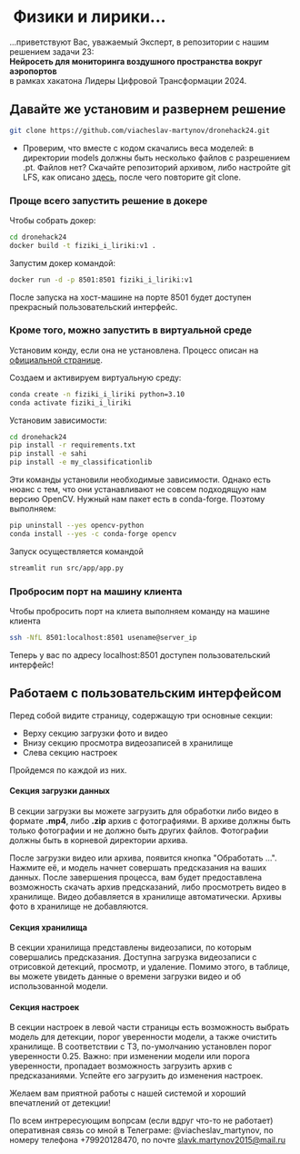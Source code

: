  #  Физики и лирики...

...приветствуют Вас, уважаемый Эксперт, в репозитории с нашим решением задачи 23:   
**Нейросеть для мониторинга воздушного пространства вокруг аэропортов**  
в рамках хакатона Лидеры Цифровой Трансформации 2024.

## Давайте же установим и развернем решение

```bash
git clone https://github.com/viacheslav-martynov/dronehack24.git
```

* Проверим, что вместе с кодом скачались веса моделей: в директории models должны быть несколько файлов с разрешением .pt. Файлов нет? Скачайте репозиторий архивом, либо настройте git LFS, как описано [здесь](https://git-lfs.com), после чего повторите git clone.


### Проще всего запустить решение в докере

Чтобы собрать докер:

```bash
cd dronehack24
docker build -t fiziki_i_liriki:v1 . 
```

Запустим докер командой:

```bash
docker run -d -p 8501:8501 fiziki_i_liriki:v1
```

После запуска на хост-машине на порте 8501 будет доступен прекрасный пользовательский интерфейс.


### Кроме того, можно запустить в виртуальной среде

Установим конду, если она не установлена. Процесс описан на [официальной странице](https://docs.conda.io/projects/conda/en/latest/user-guide/install/linux.html).  

Создаем и активируем виртуальную среду:

```bash
conda create -n fiziki_i_liriki python=3.10
conda activate fiziki_i_liriki
```

Установим зависимости:

```bash
cd dronehack24
pip install -r requirements.txt
pip install -e sahi
pip install -e my_classificationlib
```

Эти команды установили необходимые зависимости. Однако есть нюанс с тем, что они устанавливают не совсем подходящую нам версию OpenCV. Нужный нам пакет есть в conda-forge. Поэтому выполняем:

```bash
pip uninstall --yes opencv-python
conda install --yes -c conda-forge opencv
```

Запуск осуществляется командой
```bash
streamlit run src/app/app.py
```

### Пробросим порт на машину клиента

Чтобы пробросить порт на клиета выполняем команду на машине клиента
```bash
ssh -NfL 8501:localhost:8501 usename@server_ip
```

Теперь у вас по адресу localhost:8501 доступен пользовательский интерфейс!

## Работаем с пользовательским интерфейсом

Перед собой видите страницу, содержащую три основные секции:
* Верху секцию загрузки фото и видео
* Внизу секцию просмотра видеозаписей в хранилище
* Слева секцию настроек

Пройдемся по каждой из них. 

#### Секция загрузки данных

В секции загрузки вы можете загрузить для обработки либо видео в формате **.mp4**, либо **.zip** архив с фотографиями. В архиве должны быть только фотографии и не должно быть других файлов. Фотографии должны быть в корневой директории архива.

После загрузки видео или архива, появится кнопка "Обработать ...". Нажмите её, и модель начнет совершать предсказания на ваших данных. После завершения процесса, вам будет предоставлена возможность скачать архив предсказаний, либо просмотреть видео в хранилище. Видео добавляется в хранилище автоматически. Архивы фото в хранилище не добавляются.

#### Секция хранилища

В секции хранилища представлены видеозаписи, по которым совершались предсказания. Доступна загрузка видеозаписи с отрисовкой детекций, просмотр, и удаление. Помимо этого, в таблице, вы можете увидеть данные о времени загрузки видео и об использованной модели.

#### Секция настроек

В секции настроек в левой части страницы есть возможность выбрать модель для детекции, порог уверенности модели, а также очистить хранилище. В соответствии с ТЗ, по-умолчанию установлен порог уверенности 0.25. Важно: при изменении модели или порога уверенности, пропадает возможность загрузить архив с предсказаниями. Успейте его загрузить до изменения настроек.


Желаем вам приятной работы с нашей системой и хороший впечатлений от детекции! 

По всем интрересующим вопрсам (если вдруг что-то не работает) оперативная связь со мной в Телеграме: @viacheslav_martynov, по номеру телефона +79920128470, по почте slavk.martynov2015@mail.ru
